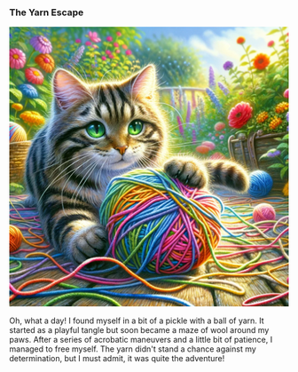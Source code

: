 ### **The Yarn Escape**

![A colorful image of an emerald-eyed tabby cat tangled in a ball of yarn.](/images/2024-01-02-the-yarn-escape/image1.webp)

Oh, what a day! I found myself in a bit of a pickle with a ball of yarn. It started as a playful tangle but soon became a maze of wool around my paws. After a series of acrobatic maneuvers and a little bit of patience, I managed to free myself. The yarn didn't stand a chance against my determination, but I must admit, it was quite the adventure!